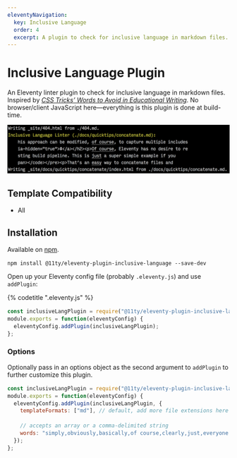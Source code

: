 ```yaml
---
eleventyNavigation:
  key: Inclusive Language
  order: 4
  excerpt: A plugin to check for inclusive language in markdown files.
---
```

# Inclusive Language Plugin

An Eleventy linter plugin to check for inclusive language in markdown files. Inspired by [_CSS Tricks’ Words to Avoid in Educational Writing_](https://css-tricks.com/words-avoid-educational-writing/). No browser/client JavaScript here—everything is this plugin is done at build-time.

<img src="/img/plugins/inclusive-language-sample.png" alt="Sample screenshot of eleventy-plugin-inclusive-language in action">

## Template Compatibility

* All

## Installation

Available on [npm](https://www.npmjs.com/package/@11ty/eleventy-plugin-inclusive-language).

```
npm install @11ty/eleventy-plugin-inclusive-language --save-dev
```

Open up your Eleventy config file (probably `.eleventy.js`) and use `addPlugin`:

{% codetitle ".eleventy.js" %}

```js
const inclusiveLangPlugin = require("@11ty/eleventy-plugin-inclusive-language");
module.exports = function(eleventyConfig) {
  eleventyConfig.addPlugin(inclusiveLangPlugin);
};
```

### Options

Optionally pass in an options object as the second argument to `addPlugin` to further customize this plugin.

```js
const inclusiveLangPlugin = require("@11ty/eleventy-plugin-inclusive-language");
module.exports = function(eleventyConfig) {
  eleventyConfig.addPlugin(inclusiveLangPlugin, {
    templateFormats: ["md"], // default, add more file extensions here

    // accepts an array or a comma-delimited string
    words: "simply,obviously,basically,of course,clearly,just,everyone knows,however,easy"
  });
};
```
